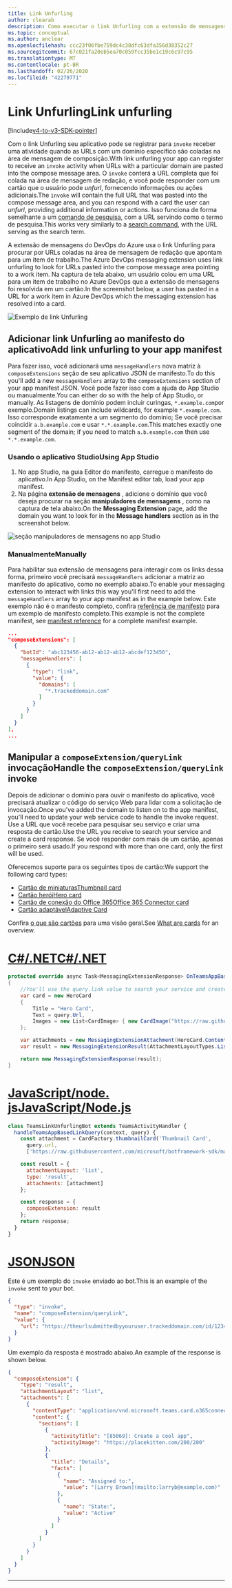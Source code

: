 ```yaml
---
title: Link Unfurling
author: clearab
description: Como executar o link Unfurling com a extensão de mensagens em um aplicativo do Microsoft Teams.
ms.topic: conceptual
ms.author: anclear
ms.openlocfilehash: ccc23f06fbe759dc4c38dfc63dfa356d38352c27
ms.sourcegitcommit: 67c021fa20eb5ea70c059fcc35be1c19c6c97c95
ms.translationtype: MT
ms.contentlocale: pt-BR
ms.lasthandoff: 02/26/2020
ms.locfileid: "42279771"
---
```

# <a name="link-unfurling"></a><span data-ttu-id="5155c-103">Link Unfurling</span><span class="sxs-lookup"><span data-stu-id="5155c-103">Link unfurling</span></span>

[!include[v4-to-v3-SDK-pointer](~/includes/v4-to-v3-pointer-me.md)]

<span data-ttu-id="5155c-104">Com o link Unfurling seu aplicativo pode se registrar para `invoke` receber uma atividade quando as URLs com um domínio específico são coladas na área de mensagem de composição.</span><span class="sxs-lookup"><span data-stu-id="5155c-104">With link unfurling your app can register to receive an `invoke` activity when URLs with a particular domain are pasted into the compose message area.</span></span> <span data-ttu-id="5155c-105">O `invoke` conterá a URL completa que foi colada na área de mensagem de redação, e você pode responder com um cartão que o usuário pode *unfurl*, fornecendo informações ou ações adicionais.</span><span class="sxs-lookup"><span data-stu-id="5155c-105">The `invoke` will contain the full URL that was pasted into the compose message area, and you can respond with a card the user can *unfurl*, providing additional information or actions.</span></span> <span data-ttu-id="5155c-106">Isso funciona de forma semelhante a um [comando de pesquisa](~/messaging-extensions/how-to/search-commands/define-search-command.md), com a URL servindo como o termo de pesquisa.</span><span class="sxs-lookup"><span data-stu-id="5155c-106">This works very similarly to a [search command](~/messaging-extensions/how-to/search-commands/define-search-command.md), with the URL serving as the search term.</span></span>

<span data-ttu-id="5155c-107">A extensão de mensagens do DevOps do Azure usa o link Unfurling para procurar por URLs coladas na área de mensagem de redação que apontam para um item de trabalho.</span><span class="sxs-lookup"><span data-stu-id="5155c-107">The Azure DevOps messaging extension uses link unfurling to look for URLs pasted into the compose message area pointing to a work item.</span></span> <span data-ttu-id="5155c-108">Na captura de tela abaixo, um usuário colou em uma URL para um item de trabalho no Azure DevOps que a extensão de mensagens foi resolvida em um cartão.</span><span class="sxs-lookup"><span data-stu-id="5155c-108">In the screenshot below, a user has pasted in a URL for a work item in Azure DevOps which the messaging extension has resolved into a card.</span></span>

![Exemplo de link Unfurling](~/assets/images/compose-extensions/messagingextensions_linkunfurling.png)

## <a name="add-link-unfurling-to-your-app-manifest"></a><span data-ttu-id="5155c-110">Adicionar link Unfurling ao manifesto do aplicativo</span><span class="sxs-lookup"><span data-stu-id="5155c-110">Add link unfurling to your app manifest</span></span>

<span data-ttu-id="5155c-111">Para fazer isso, você adicionará uma `messageHandlers` nova matriz à `composeExtensions` seção de seu aplicativo JSON de manifesto.</span><span class="sxs-lookup"><span data-stu-id="5155c-111">To do this you'll add a new `messageHandlers` array to the `composeExtensions` section of your app manifest JSON.</span></span> <span data-ttu-id="5155c-112">Você pode fazer isso com a ajuda do App Studio ou manualmente.</span><span class="sxs-lookup"><span data-stu-id="5155c-112">You can either do so with the help of App Studio, or manually.</span></span> <span data-ttu-id="5155c-113">As listagens de domínio podem incluir curingas, `*.example.com`por exemplo.</span><span class="sxs-lookup"><span data-stu-id="5155c-113">Domain listings can include wildcards, for example `*.example.com`.</span></span> <span data-ttu-id="5155c-114">Isso corresponde exatamente a um segmento do domínio; Se você precisar coincidir `a.b.example.com` e usar `*.*.example.com`.</span><span class="sxs-lookup"><span data-stu-id="5155c-114">This matches exactly one segment of the domain; if you need to match `a.b.example.com` then use `*.*.example.com`.</span></span>

### <a name="using-app-studio"></a><span data-ttu-id="5155c-115">Usando o aplicativo Studio</span><span class="sxs-lookup"><span data-stu-id="5155c-115">Using App Studio</span></span>

1. <span data-ttu-id="5155c-116">No app Studio, na guia Editor do manifesto, carregue o manifesto do aplicativo.</span><span class="sxs-lookup"><span data-stu-id="5155c-116">In App Studio, on the Manifest editor tab, load your app manifest.</span></span>
1. <span data-ttu-id="5155c-117">Na página **extensão de mensagens** , adicione o domínio que você deseja procurar na seção **manipuladores de mensagens** , como na captura de tela abaixo.</span><span class="sxs-lookup"><span data-stu-id="5155c-117">On the **Messaging Extension** page, add the domain you want to look for in the **Message handlers** section as in the screenshot below.</span></span>

![seção manipuladores de mensagens no app Studio](~/assets/images/link-unfurling.png)

### <a name="manually"></a><span data-ttu-id="5155c-119">Manualmente</span><span class="sxs-lookup"><span data-stu-id="5155c-119">Manually</span></span>

<span data-ttu-id="5155c-120">Para habilitar sua extensão de mensagens para interagir com os links dessa forma, primeiro você precisará `messageHandlers` adicionar a matriz ao manifesto do aplicativo, como no exemplo abaixo.</span><span class="sxs-lookup"><span data-stu-id="5155c-120">To enable your messaging extension to interact with links this way you'll first need to add the `messageHandlers` array to your app manifest as in the example below.</span></span> <span data-ttu-id="5155c-121">Este exemplo não é o manifesto completo, confira [referência de manifesto](~/resources/schema/manifest-schema.md) para um exemplo de manifesto completo.</span><span class="sxs-lookup"><span data-stu-id="5155c-121">This example is not the complete manifest, see [manifest reference](~/resources/schema/manifest-schema.md) for a complete manifest example.</span></span>

```json
...
"composeExtensions": [
  {
    "botId": "abc123456-ab12-ab12-ab12-abcdef123456",
    "messageHandlers": [
      {
        "type": "link",
        "value": {
          "domains": [
            "*.trackeddomain.com"
          ]
        }
      }
    ]
  }
],
...
```

## <a name="handle-the-composeextensionquerylink-invoke"></a><span data-ttu-id="5155c-122">Manipular a `composeExtension/queryLink` invocação</span><span class="sxs-lookup"><span data-stu-id="5155c-122">Handle the `composeExtension/queryLink` invoke</span></span>

<span data-ttu-id="5155c-123">Depois de adicionar o domínio para ouvir o manifesto do aplicativo, você precisará atualizar o código do serviço Web para lidar com a solicitação de invocação.</span><span class="sxs-lookup"><span data-stu-id="5155c-123">Once you've added the domain to listen on to the app manifest, you'll need to update your web service code to handle the invoke request.</span></span> <span data-ttu-id="5155c-124">Use a URL que você recebe para pesquisar seu serviço e criar uma resposta de cartão.</span><span class="sxs-lookup"><span data-stu-id="5155c-124">Use the URL you receive to search your service and create a card response.</span></span> <span data-ttu-id="5155c-125">Se você responder com mais de um cartão, apenas o primeiro será usado.</span><span class="sxs-lookup"><span data-stu-id="5155c-125">If you respond with more than one card, only the first will be used.</span></span>

<span data-ttu-id="5155c-126">Oferecemos suporte para os seguintes tipos de cartão:</span><span class="sxs-lookup"><span data-stu-id="5155c-126">We support the following card types:</span></span>

* [<span data-ttu-id="5155c-127">Cartão de miniaturas</span><span class="sxs-lookup"><span data-stu-id="5155c-127">Thumbnail card</span></span>](~/task-modules-and-cards/cards/cards-reference.md#thumbnail-card)
* [<span data-ttu-id="5155c-128">Cartão herói</span><span class="sxs-lookup"><span data-stu-id="5155c-128">Hero card</span></span>](~/task-modules-and-cards/cards/cards-reference.md#hero-card)
* [<span data-ttu-id="5155c-129">Cartão de conexão do Office 365</span><span class="sxs-lookup"><span data-stu-id="5155c-129">Office 365 Connector card</span></span>](~/task-modules-and-cards/cards/cards-reference.md#office-365-connector-card)
* [<span data-ttu-id="5155c-130">Cartão adaptável</span><span class="sxs-lookup"><span data-stu-id="5155c-130">Adaptive Card</span></span>](~/task-modules-and-cards/cards/cards-reference.md#adaptive-card)

<span data-ttu-id="5155c-131">Confira [o que são cartões](~/task-modules-and-cards/what-are-cards.md) para uma visão geral.</span><span class="sxs-lookup"><span data-stu-id="5155c-131">See [What are cards](~/task-modules-and-cards/what-are-cards.md) for an overview.</span></span>

# <a name="cnet"></a>[<span data-ttu-id="5155c-132">C#/.NET</span><span class="sxs-lookup"><span data-stu-id="5155c-132">C#/.NET</span></span>](#tab/dotnet)

```csharp
protected override async Task<MessagingExtensionResponse> OnTeamsAppBasedLinkQueryAsync(ITurnContext<IInvokeActivity> turnContext, AppBasedLinkQuery query, CancellationToken cancellationToken)
{
    //You'll use the query.link value to search your service and create a card response
    var card = new HeroCard
    {
        Title = "Hero Card",
        Text = query.Url,
        Images = new List<CardImage> { new CardImage("https://raw.githubusercontent.com/microsoft/botframework-sdk/master/icon.png") },
    };

    var attachments = new MessagingExtensionAttachment(HeroCard.ContentType, null, card);
    var result = new MessagingExtensionResult(AttachmentLayoutTypes.List, "result", new[] { attachments }, null, "test unfurl");

    return new MessagingExtensionResponse(result);
}
```

# <a name="javascriptnodejs"></a>[<span data-ttu-id="5155c-133">JavaScript/node. js</span><span class="sxs-lookup"><span data-stu-id="5155c-133">JavaScript/Node.js</span></span>](#tab/javascript)

```javascript
class TeamsLinkUnfurlingBot extends TeamsActivityHandler {
  handleTeamsAppBasedLinkQuery(context, query) {
    const attachment = CardFactory.thumbnailCard('Thumbnail Card',
      query.url,
      ['https://raw.githubusercontent.com/microsoft/botframework-sdk/master/icon.png']);

    const result = {
      attachmentLayout: 'list',
      type: 'result',
      attachments: [attachment]
    };

    const response = {
      composeExtension: result
    };
    return response;
  }
}
```

# <a name="json"></a>[<span data-ttu-id="5155c-134">JSON</span><span class="sxs-lookup"><span data-stu-id="5155c-134">JSON</span></span>](#tab/json)

<span data-ttu-id="5155c-135">Este é um exemplo do `invoke` enviado ao bot.</span><span class="sxs-lookup"><span data-stu-id="5155c-135">This is an example of the `invoke` sent to your bot.</span></span>

```json
{
  "type": "invoke",
  "name": "composeExtension/queryLink",
  "value": {
    "url": "https://theurlsubmittedbyyouruser.trackeddomain.com/id/1234"
  }
}
```

<span data-ttu-id="5155c-136">Um exemplo da resposta é mostrado abaixo.</span><span class="sxs-lookup"><span data-stu-id="5155c-136">An example of the response is shown below.</span></span>

```json
{
  "composeExtension": {
    "type": "result",
    "attachmentLayout": "list",
    "attachments": [
      {
        "contentType": "application/vnd.microsoft.teams.card.o365connector",
        "content": {
          "sections": [
            {
              "activityTitle": "[85069]: Create a cool app",
              "activityImage": "https://placekitten.com/200/200"
            },
            {
              "title": "Details",
              "facts": [
                {
                  "name": "Assigned to:",
                  "value": "[Larry Brown](mailto:larryb@example.com)"
                },
                {
                  "name": "State:",
                  "value": "Active"
                }
              ]
            }
          ]
        }
      }
    ]
  }
}
```

* * *
